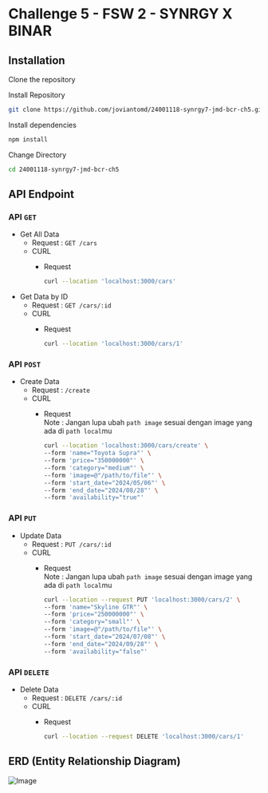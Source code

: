 # Challenge 5 - FSW 2 - SYNRGY X BINAR


## Installation


Clone the repository



Install Repository
```bash
git clone https://github.com/joviantomd/24001118-synrgy7-jmd-bcr-ch5.git
```

Install dependencies
```bash
npm install
```

Change Directory
```bash
cd 24001118-synrgy7-jmd-bcr-ch5
```

## API Endpoint
### API `GET`
- Get All Data
  - Request : `GET /cars`
  - CURL
    - Request
      
      ```bash
      curl --location 'localhost:3000/cars'
      ```
- Get Data by ID
  - Request : `GET /cars/:id`
  - CURL
    - Request
   
      ```bash
      curl --location 'localhost:3000/cars/1'
      ```

### API `POST`
- Create Data
  - Request : `/create`
  - CURL
    - Request\
      Note : Jangan lupa ubah `path image` sesuai dengan image yang ada di `path local`mu
      
      ```bash
      curl --location 'localhost:3000/cars/create' \
      --form 'name="Toyota Supra"' \
      --form 'price="350000000"' \
      --form 'category="medium"' \
      --form 'image=@"/path/to/file"' \
      --form 'start_date="2024/05/06"' \
      --form 'end_date="2024/08/28"' \
      --form 'availability="true"'
      ```

### API `PUT`
- Update Data
  - Request : `PUT /cars/:id`
  - CURL
    - Request\
      Note : Jangan lupa ubah `path image` sesuai dengan image yang ada di `path local`mu
      
      ```bash
      curl --location --request PUT 'localhost:3000/cars/2' \
      --form 'name="Skyline GTR"' \
      --form 'price="250000000"' \
      --form 'category="small"' \
      --form 'image=@"/path/to/file"' \
      --form 'start_date="2024/07/08"' \
      --form 'end_date="2024/09/28"' \
      --form 'availability="false"'
      ```

### API `DELETE`
- Delete Data
  - Request : `DELETE /cars/:id`
  - CURL
    - Request

      ```bash
      curl --location --request DELETE 'localhost:3000/cars/1'
      ```
      
## ERD (Entity Relationship Diagram)

![Image](https://res.cloudinary.com/dsozzm34s/image/upload/v1716114632/ch-5-challenge/Practice_Challenge_5_1_wtdcmx.png)

